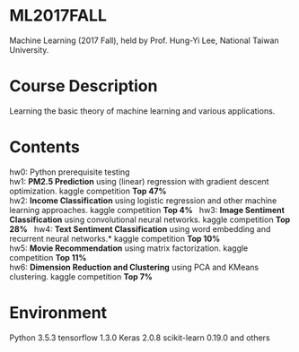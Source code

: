 # ML2017FALL
Machine Learning (2017 Fall), held by Prof. Hung-Yi Lee, National Taiwan University.

# Course Description
Learning the basic theory of machine learning and various applications.

# Contents
hw0: Python prerequisite testing  
hw1: **PM2.5 Prediction** using (linear) regression with gradient descent optimization. kaggle competition **Top 47%**  
hw2: **Income Classification** using logistic regression and other machine learning approaches. kaggle competition **Top 4%**   
hw3: **Image Sentiment Classification** using convolutional neural networks. kaggle competition **Top 28%**  
hw4: **Text Sentiment Classification** using word embedding and recurrent neural networks.* kaggle competition **Top 10%**  
hw5: **Movie Recommendation** using matrix factorization. kaggle competition **Top 11%**  
hw6: **Dimension Reduction and Clustering** using PCA and KMeans clustering. kaggle competition **Top 7%**  

# Environment
Python 3.5.3 tensorflow 1.3.0 Keras 2.0.8 scikit-learn 0.19.0 and others
